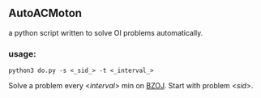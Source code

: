 ## AutoACMoton
a python script written to solve OI problems automatically.

### usage:
`python3 do.py -s <_sid_> -t <_interval_>`

Solve a problem every <_interval_> min on [BZOJ](http://www.lydsy.com/JudgeOnline/problemset.php).
Start with problem <_sid_>.

